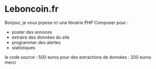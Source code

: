 # Leboncoin.fr
Bonjour,
je vous prpose ici une librairie PHP Composer
pour :
- poster des annoces
- extraire des données du site
- programmer des alertes
- statistiques

le code source : 500 euros
pour des extractions de données : 200 euros
merci
